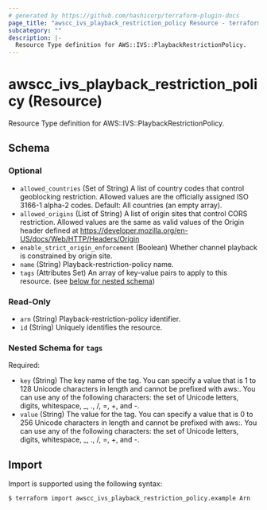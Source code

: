 ```yaml
---
# generated by https://github.com/hashicorp/terraform-plugin-docs
page_title: "awscc_ivs_playback_restriction_policy Resource - terraform-provider-awscc"
subcategory: ""
description: |-
  Resource Type definition for AWS::IVS::PlaybackRestrictionPolicy.
---
```


# awscc_ivs_playback_restriction_policy (Resource)

Resource Type definition for AWS::IVS::PlaybackRestrictionPolicy.



<!-- schema generated by tfplugindocs -->
## Schema

### Optional

- `allowed_countries` (Set of String) A list of country codes that control geoblocking restriction. Allowed values are the officially assigned ISO 3166-1 alpha-2 codes. Default: All countries (an empty array).
- `allowed_origins` (List of String) A list of origin sites that control CORS restriction. Allowed values are the same as valid values of the Origin header defined at https://developer.mozilla.org/en-US/docs/Web/HTTP/Headers/Origin
- `enable_strict_origin_enforcement` (Boolean) Whether channel playback is constrained by origin site.
- `name` (String) Playback-restriction-policy name.
- `tags` (Attributes Set) An array of key-value pairs to apply to this resource. (see [below for nested schema](#nestedatt--tags))

### Read-Only

- `arn` (String) Playback-restriction-policy identifier.
- `id` (String) Uniquely identifies the resource.

<a id="nestedatt--tags"></a>
### Nested Schema for `tags`

Required:

- `key` (String) The key name of the tag. You can specify a value that is 1 to 128 Unicode characters in length and cannot be prefixed with aws:. You can use any of the following characters: the set of Unicode letters, digits, whitespace, _, ., /, =, +, and -.
- `value` (String) The value for the tag. You can specify a value that is 0 to 256 Unicode characters in length and cannot be prefixed with aws:. You can use any of the following characters: the set of Unicode letters, digits, whitespace, _, ., /, =, +, and -.

## Import

Import is supported using the following syntax:

```shell
$ terraform import awscc_ivs_playback_restriction_policy.example Arn
```
